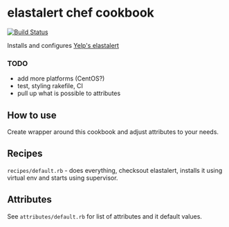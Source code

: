 # elastalert chef cookbook 
[![Build Status](https://snap-ci.com/zbigniewz/elastalert-cookbook/branch/master/build_image)](https://snap-ci.com/zbigniewz/elastalert-cookbook/branch/master) 

Installs and configures [Yelp's elastalert](https://github.com/Yelp/elastalert)

### TODO
* add more platforms (CentOS?)
* test, styling rakefile, CI
* pull up what is possible to attributes

## How to use
Create wrapper around this cookbook and adjust attributes to your needs.

## Recipes
```recipes/default.rb``` - does everything, checksout elastalert, installs it using virtual env and starts using supervisor.

## Attributes
See ```attributes/default.rb``` for list of attributes and it default values.
